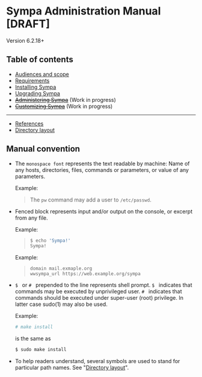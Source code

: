 Sympa Administration Manual **[DRAFT]**
===========================

Version 6.2.18+

Table of contents
-----------------

- [Audiences and scope](scope.md)
- [Requirements](requirements.md)
- [Installing Sympa](install.md)
- [Upgrading Sympa](upgrade.md)
- ~~[Administering Sympa](admin.md)~~ (Work in progress)
- ~~[Customizing Sympa](customize.md)~~ (Work in progress)

----
- [References](man/sympa_toc.1.md)
- [Directory layout](layout.md)

Manual convention
-----------------

* The ``monospace font`` represents the text readable by machine:
  Name of any hosts, directories, files, commands or parameters,
  or value of any parameters.

  Example:
  > The ``pw`` command may add a user to ``/etc/passwd``.

* Fenced block represents input and/or output on the console,
  or excerpt from any file.

  Example:
  > ```bash
  > $ echo 'Sympa!'
  > Sympa!
  > ```

  Example:
  > ```
  > domain mail.exmaple.org
  > wwsympa_url https://web.example.org/sympa
  > ```

* ``$ `` or ``# `` prepended to the line represents shell prompt.
  ``$ `` indicates that commands may be executed by unprivileged user.
  ``# `` indicates that commands should be executed under super-user (root)
  privilege.  In latter case sudo(1) may also be used.

  Example:
  ```bash
  # make install
  ```

  is the same as
  ```bash
  $ sudo make install
  ```

* To help readers understand, several symbols are used to stand for
  particular path names.  See "[Directory layout](layout.md)".

